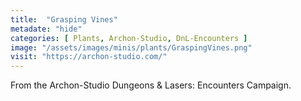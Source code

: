 ```yaml
---
title:  "Grasping Vines"
metadate: "hide"
categories: [ Plants, Archon-Studio, DnL-Encounters ]
image: "/assets/images/minis/plants/GraspingVines.png"
visit: "https://archon-studio.com/"
---
```

From the Archon-Studio Dungeons & Lasers: Encounters Campaign.